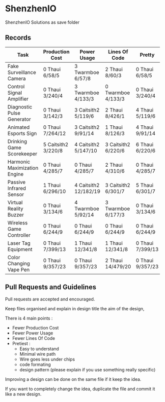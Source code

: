 # ShenzhenIO
ShenzhenIO Solutions as save folder

## Records

Task                         | Production Cost     | Power Usage           | Lines Of Code       | Pretty
---------------------------- | ------------------- | --------------------- | ------------------- | ---------------
Fake Surveillance Camera     | 0 Thaui 6/58/5      | 3 Twarmboe 6/57/8     | 2 Thaui 8/60/3      | 0 Thaui 6/58/5
Control Signal Amplifier     | 0 Thaui 3/240/4     | 3 Twarmboe 4/133/3    | 0 Twarmboe 4/133/3  | 0 Thaui 3/240/4
Diagnostic Pulse Generator   | 0 Thaui 3/142/3     | 3 Caitsith2 5/119/6   | 2 Thaui 8/426/1     | 4 Thaui 5/119/6
Animated Esports Sign        | 0 Thaui 7/264/12    | 3 Caitsith2 9/91/14   | 1 Thaui 8/126/3     | 4 Thaui 9/91/14
Drinking Game Scorekeeper    | 5 Caitsith2 3/220/8 | 4 Caitsith2 5/147/10  | 3 Caitsith2 6/220/6 | 6 Thaui 6/220/6
Harmonic Maximization Engine | 0 Thaui 4/285/7     | 0 Thaui 4/285/7       | 2 Thaui 4/310/6     | 0 Thaui 4/285/7
Passive Infrared Sensor      | 1 Thaui 6/296/10    | 4 Caitsith2 12/182/19 | 3 Caitsith2 6/301/7 | 5 Thaui 6/301/7
Virtual Reality Buzzer       | 0 Thaui 3/134/6     | 4 Twarmboe 5/92/14    | 3 Twarmboe 6/177/3  | 0 Thaui 3/134/6
Wireless Game Controller     | 0 Thaui 6/244/9     | 0 Thaui 6/244/9       | 0 Thaui 6/244/9     | 0 Thaui 6/244/9  
Laser Tag Equipment          | 0 Thaui 7/399/13    | 1 Thaui 12/341/8      | 1 Thaui 12/341/8    | 0 Thaui 7/399/13
Color Changing Vape Pen      | 0 Thaui 9/357/23    | 0 Thaui 9/357/23      | 2 Thaui 14/479/20   | 0 Thaui 9/357/23

## Pull Requests and Guidelines

Pull requests are accepted and encouraged.

Keep files organised and explain in design title the aim of the design, 

There is 4 main points :
 * Fewer Production Cost
 * Fewer Power Usage
 * Fewer Lines Of Code
 * Pretiest :
   * Easy to understand
   * Minimal wire path
   * Wire goes less under chips
   * code formating
   * design pattern (please explain if you use something really specific)
 
Improving a design can be done on the same file if it keep the idea.

If you want to completely change the idea, duplicate the file and commit it like a new design.
